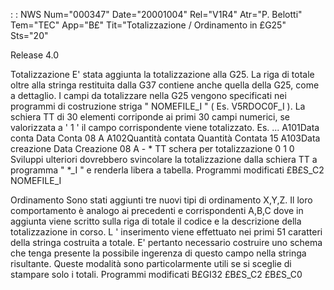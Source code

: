  :  : NWS Num="000347" Date="20001004" Rel="V1R4" Atr="P. Belotti" Tem="TEC" App="B£" Tit="Totalizzazione / Ordinamento  in £G25" Sts="20"

Release 4.0

Totalizzazione
E' stata aggiunta la totalizzazione alla G25.  La riga di totale oltre alla stringa restituita dalla G37 contiene anche quella della G25, come a dettaglio.
I campi da totalizzare nella G25 vengono specificati nei programmi di costruzione striga  " NOMEFILE_I " ( Es. V5RDOC0F_I ).
La schiera TT di 30 elementi  corriponde ai primi 30 campi numerici, se valorizzata a   ' 1 '   il
campo corrispondente viene totalizzato.
Es.
 ...
A101Data conta                            Data           Conta                        08 A A102Quantità contata                  Quantità    Contata                    15 A103Data creazione                    Data           Creazione              08 A - \* TT schera per totalizzazione
0
1
0
Sviluppi ulteriori dovrebbero svincolare la totalizzazione dalla schiera TT a programma " \*_I "   e
renderla libera a tabella.
Programmi modificati
 £B£S_C2
 NOMEFILE_I

Ordinamento
Sono stati aggiunti tre nuovi tipi di ordinamento X,Y,Z.  Il loro comportamento è analogo ai precedenti e corrispondenti A,B,C dove in aggiunta viene scritto sulla riga di totale il codice e la descrizione della totalizzazione in corso.
L ' inserimento viene effettuato nei primi 51 caratteri della stringa costruita a totale.
E' pertanto necessario costruire uno schema che tenga presente la possibile ingerenza di questo campo nella stringa risultante.
Queste modalità sono particolarmente utili se si sceglie di stampare solo i totali.
Programmi modificati
   B£GI32
   £B£S_C2
   £B£S_C0



